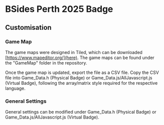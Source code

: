 # BSides Perth 2025 Badge

## Customisation

### Game Map

The game maps were designed in Tiled, which can be downloaded [https://www.mapeditor.org/](here). The game maps can be found under the "GameMap" folder in the repository.

Once the game map is updated, export the file as a CSV file. Copy the CSV file into Game_Data.h (Physical Badge) or Game_Data.js/AllJavascript.js (Virtual Badge), following the array/matrix style required for the respective language.

### General Settings

General settings can be modified under Game_Data.h (Physical Badge) or Game_Data.js/AllJavascript.js (Virtual Badge).

